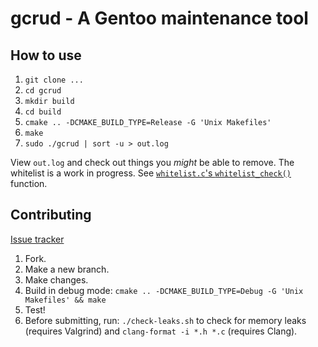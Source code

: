 # gcrud - A Gentoo maintenance tool

## How to use

1. `git clone ...`
2. `cd gcrud`
3. `mkdir build`
4. `cd build`
5. `cmake .. -DCMAKE_BUILD_TYPE=Release -G 'Unix Makefiles'`
6. `make`
7. `sudo ./gcrud | sort -u > out.log`

View `out.log` and check out things you _might_ be able to remove. The whitelist is a work in progress. See [`whitelist.c`'s `whitelist_check()`](whitelist.c#L6) function.

## Contributing

[Issue tracker](https://gitlab.com/Tatsh/gcrud/issues)

1. Fork.
2. Make a new branch.
3. Make changes.
4. Build in debug mode: `cmake .. -DCMAKE_BUILD_TYPE=Debug -G 'Unix Makefiles' && make`
5. Test!
6. Before submitting, run: `./check-leaks.sh` to check for memory leaks (requires Valgrind) and `clang-format -i *.h *.c` (requires Clang).
